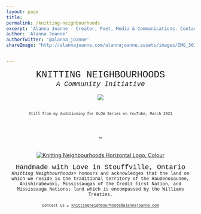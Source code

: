 ```yaml
---
layout: page
title:  
permalink: /knitting-neighbourhoods
excerpt: 'Alanna Joanne - Creator, Poet, Media & Communications. Contact me: knittingneighbourhoods@alannajoanne.com'
author: 'Alanna Joanne'
authorTwitter: '@alanna_joanne'
shareImage: "http://alannajoanne.com/alannajoanne.assets/images/IMG_3019.jpeg" 


---
```


<center style="font-family: Courier New; font-size: 25px; ">KNITTING NEIGHBOURHOODS</center>
<center style="font-family: Courier New; font-size: 18px; "><em>A Community Initiative</em></center>

<br>
<link rel="stylesheet" href="https://www.w3schools.com/w3css/4/w3.css">
<center><a href="http://alannajoanne.com/knitting-neighbourhoods">
  <img class="w3-round-large" src="http://alannajoanne.com/alannajoanne.assets/images/IMG_3019.jpeg"> 
</a></center> 
<br>
<p>
 <center style="font-family: Courier New; font-size: 10px; ">Still from my Auditioning for GLOW Series on YouTube, March 2021</center>
</p>

<br>

<br>
<center> ~ </center>
<br>

<p>
  <center>
  <a href="https://alannajoanne.com/alannajoanne.assets/images/KnittingNeighbourhoods_Logo_Rectangle-Medium-Colour.jpg" target="_blank"><img class="img-responsive" class="w3-round-large" src="https://alannajoanne.com/alannajoanne.assets/images/KnittingNeighbourhoods_Logo_Rectangle-Medium-Colour.jpg" alt="Knitting Neighbourhoods Horizontal Logo, Colour"></a>
</center>
</p>

<center style= "font-family: Courier New; font-size: 18px;">Handmade with Love in Stouffville, Ontario</em></center> 
<center style= "font-family: Courier New; font-size: 12px;"><em>Knitting Neighbourhoods></em> honours and acknowledges that the land on which we reside is the traditional territory of the Haudenosaunee, Anishinabewaki, Mississaugas of the Credit First Nation, and Mississauga Nations; land which is encompassed by the Williams Treaties.</center> 
<br/>

<center style= "font-family: Courier New; font-size: 10px;">Contact Us 💌  <a href="mailto:knittingneighbourhoods@alannajoanne.com">knittingneighbourhoods@alannajoanne.com</a></center>
<br>

<br>